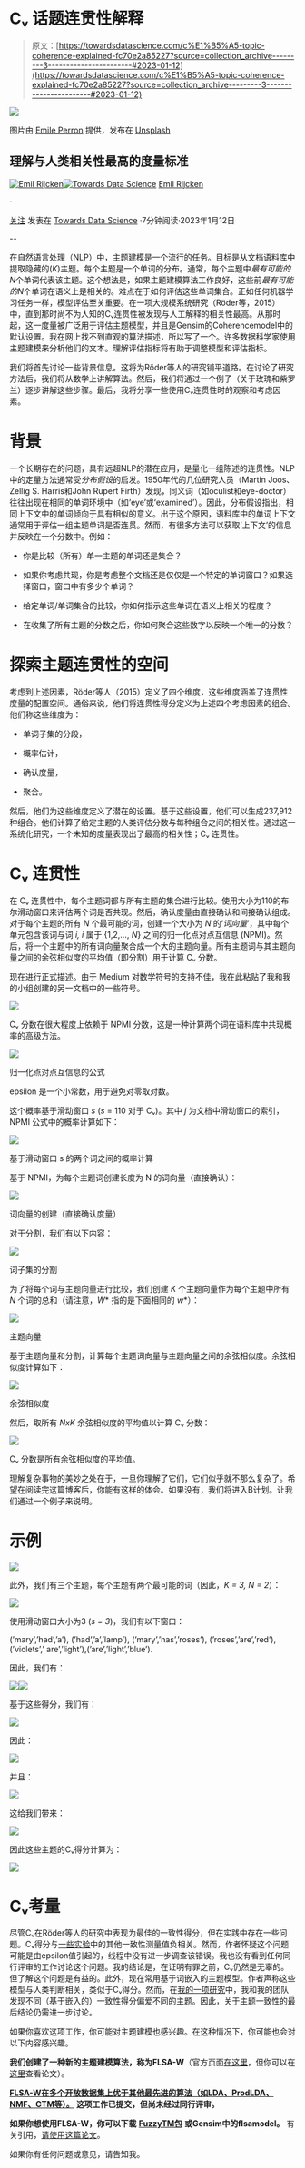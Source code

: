 # Cᵥ 话题连贯性解释

> 原文：[https://towardsdatascience.com/c%E1%B5%A5-topic-coherence-explained-fc70e2a85227?source=collection_archive---------3-----------------------#2023-01-12](https://towardsdatascience.com/c%E1%B5%A5-topic-coherence-explained-fc70e2a85227?source=collection_archive---------3-----------------------#2023-01-12)

![](../Images/b2a235b931d6cc582afd7601f12f3759.png)

图片由 [Emile Perron](https://unsplash.com/@emilep?utm_source=medium&utm_medium=referral) 提供，发布在 [Unsplash](https://unsplash.com/?utm_source=medium&utm_medium=referral)

## 理解与人类相关性最高的度量标准

[](https://emilrijcken.medium.com/?source=post_page-----fc70e2a85227--------------------------------)[![Emil Rijcken](../Images/d79e867934f45729e6590a20dcf0a440.png)](https://emilrijcken.medium.com/?source=post_page-----fc70e2a85227--------------------------------)[](https://towardsdatascience.com/?source=post_page-----fc70e2a85227--------------------------------)[![Towards Data Science](../Images/a6ff2676ffcc0c7aad8aaf1d79379785.png)](https://towardsdatascience.com/?source=post_page-----fc70e2a85227--------------------------------) [Emil Rijcken](https://emilrijcken.medium.com/?source=post_page-----fc70e2a85227--------------------------------)

·

[关注](https://medium.com/m/signin?actionUrl=https%3A%2F%2Fmedium.com%2F_%2Fsubscribe%2Fuser%2F95ae6f4e7791&operation=register&redirect=https%3A%2F%2Ftowardsdatascience.com%2Fc%E1%B5%A5-topic-coherence-explained-fc70e2a85227&user=Emil+Rijcken&userId=95ae6f4e7791&source=post_page-95ae6f4e7791----fc70e2a85227---------------------post_header-----------) 发表在 [Towards Data Science](https://towardsdatascience.com/?source=post_page-----fc70e2a85227--------------------------------) ·7分钟阅读·2023年1月12日[](https://medium.com/m/signin?actionUrl=https%3A%2F%2Fmedium.com%2F_%2Fvote%2Ftowards-data-science%2Ffc70e2a85227&operation=register&redirect=https%3A%2F%2Ftowardsdatascience.com%2Fc%25E1%25B5%25A5-topic-coherence-explained-fc70e2a85227&user=Emil+Rijcken&userId=95ae6f4e7791&source=-----fc70e2a85227---------------------clap_footer-----------)

--

[](https://medium.com/m/signin?actionUrl=https%3A%2F%2Fmedium.com%2F_%2Fbookmark%2Fp%2Ffc70e2a85227&operation=register&redirect=https%3A%2F%2Ftowardsdatascience.com%2Fc%25E1%25B5%25A5-topic-coherence-explained-fc70e2a85227&source=-----fc70e2a85227---------------------bookmark_footer-----------)

在自然语言处理（NLP）中，主题建模是一个流行的任务。目标是从文档语料库中提取隐藏的(*K*)主题。每个主题是一个单词的分布。通常，每个主题中*最有可能的N*个单词代表该主题。这个想法是，如果主题建模算法工作良好，这些前*最有可能的N*个单词在语义上是相关的。难点在于如何评估这些单词集合。正如任何机器学习任务一样，模型评估至关重要。在一项大规模系统研究（Röder等，2015）中，直到那时尚不为人知的Cᵥ连贯性被发现与人工解释的相关性最高。从那时起，这一度量被广泛用于评估主题模型，并且是Gensim的Coherencemodel中的默认设置。我在网上找不到直观的算法描述，所以写了一个。许多数据科学家使用主题建模来分析他们的文本。理解评估指标将有助于调整模型和评估指标。

我们将首先讨论一些背景信息。这将为Röder等人的研究铺平道路。在讨论了研究方法后，我们将从数学上讲解算法。然后，我们将通过一个例子（关于玫瑰和紫罗兰）逐步讲解这些步骤。最后，我将分享一些使用Cᵥ连贯性时的观察和考虑因素。

# 背景

一个长期存在的问题，具有远超NLP的潜在应用，是量化一组陈述的连贯性。NLP中的定量方法通常受*分布假设*的启发。1950年代的几位研究人员（Martin Joos、Zellig S. Harris和John Rupert Firth）发现，同义词（如oculist和eye-doctor）往往出现在相同的单词环境中（如‘eye’或‘examined’）。因此，分布假设指出，相同上下文中的单词倾向于具有相似的意义。出于这个原因，语料库中的单词上下文通常用于评估一组主题单词是否连贯。然而，有很多方法可以获取‘上下文’的信息并反映在一个分数中。例如：

+   你是比较（所有）单一主题的单词还是集合？

+   如果你考虑共现，你是考虑整个文档还是仅仅是一个特定的单词窗口？如果选择窗口，窗口中有多少个单词？

+   给定单词/单词集合的比较，你如何指示这些单词在语义上相关的程度？

+   在收集了所有主题的分数之后，你如何聚合这些数字以反映一个唯一的分数？

# 探索主题连贯性的空间

考虑到上述因素，Röder等人（2015）定义了四个维度，这些维度涵盖了连贯性度量的配置空间。通俗来说，他们将连贯性得分定义为上述四个考虑因素的组合。他们称这些维度为：

+   单词子集的分段，

+   概率估计，

+   确认度量，

+   聚合。

然后，他们为这些维度定义了潜在的设置。基于这些设置，他们可以生成237,912种组合。他们计算了给定主题的人类评估分数与每种组合之间的相关性。通过这一系统化研究，一个未知的度量表现出了最高的相关性；Cᵥ 连贯性。

# Cᵥ 连贯性

在 Cᵥ 连贯性中，每个主题词都与所有主题的集合进行比较。使用大小为110的布尔滑动窗口来评估两个词是否共现。然后，确认度量由直接确认和间接确认组成。对于每个主题的所有 *N* 个最可能的词，创建一个大小为 *N* 的‘*词向量*’，其中每个单元包含该词与词 *i, i* 属于 {1,2,…, *N*} 之间的归一化点对点互信息 (NPMI)。然后，将一个主题中的所有词向量聚合成一个大的主题向量。所有主题词与其主题向量之间的余弦相似度的平均值（即分割）用于计算 Cᵥ 分数。

现在进行正式描述。由于 Medium 对数学符号的支持不佳，我在此粘贴了我和我的小组创建的另一文档中的一些符号。

![](../Images/a80e0cc020b266dbb041f94ff7745ff9.png)

Cᵥ 分数在很大程度上依赖于 NPMI 分数，这是一种计算两个词在语料库中共现概率的高级方法。

![](../Images/855297eb491e86340f06895325b6612a.png)

归一化点对点互信息的公式

epsilon 是一个小常数，用于避免对零取对数。

这个概率基于滑动窗口 *s* (*s* = 110 对于 Cᵥ)。其中 *j* 为文档中滑动窗口的索引，NPMI 公式中的概率计算如下：

![](../Images/a8e483968223dd7095d4d0069f074696.png)

基于滑动窗口 s 的两个词之间的概率计算

基于 NPMI，为每个主题词创建长度为 N 的词向量（直接确认）：

![](../Images/870c8dbf7e327fb3234c8d3dd7eeed1d.png)

词向量的创建（直接确认度量）

对于分割，我们有以下内容：

![](../Images/e422002e97514051765c0f2315ced5d5.png)

词子集的分割

为了将每个词与主题向量进行比较，我们创建 *K* 个主题向量作为每个主题中所有 *N* 个词的总和（请注意，*W** 指的是下面相同的 *w**）：

![](../Images/d4e7fe411c49409fcc77131432100db7.png)

主题向量

基于主题向量和分割，计算每个主题词向量与主题向量之间的余弦相似度。余弦相似度计算如下：

![](../Images/7b70692d75a7648de8c22d8ed9227460.png)

余弦相似度

然后，取所有 *NxK* 余弦相似度的平均值以计算 Cᵥ 分数：

![](../Images/fbf5008b2e3912c83d2fb498da74f162.png)

Cᵥ 分数是所有余弦相似度的平均值。

理解复杂事物的美妙之处在于，一旦你理解了它们，它们似乎就不那么复杂了。希望在阅读完这篇博客后，你能有这样的体会。如果没有，我们将进入B计划。让我们通过一个例子来说明。

# 示例

![](../Images/952fe040185449e0fd4a7f24509b5d32.png)

此外，我们有三个主题，每个主题有两个最可能的词（因此，*K = 3, N = 2*）：

![](../Images/e0df271229a04581094e6eedb308609b.png)

使用滑动窗口大小为3 (*s = 3*)，我们有以下窗口：

(’mary’,’had’,’a’), (’had’,’a’,’lamp’), (’mary’,’has’,’roses’), (’roses’,’are’,’red’), (’violets’,’ are’,’light’),(’are’,’light’,’blue’).

因此，我们有：

![](../Images/769c3e47fcc8862e17b9cfcf920455ef.png)![](../Images/09f7556721628387e48cd75b682e60f1.png)

基于这些得分，我们有：

![](../Images/d9934e8aae383edff8764d9e45009fdb.png)

因此：

![](../Images/9e015ada0ec0917216a8083b8327adf0.png)

并且：

![](../Images/c781c88c3ba8b25a616fbb058ead7992.png)

这给我们带来：

![](../Images/1c425bc9d8a02ba16b865419e75b665d.png)

因此这些主题的Cᵥ得分计算为：

![](../Images/1c865146708ef77e4139143465dc16e5.png)

# Cᵥ考量

尽管Cᵥ在Röder等人的研究中表现为最佳的一致性得分，但在实践中存在一些问题。Cᵥ得分与[一些实验](https://github.com/dice-group/Palmetto/issues/12)中的其他一致性测量值负相关。然而，作者怀疑这个问题可能是由epsilon值引起的，线程中没有进一步调查该错误。我也没有看到任何同行评审的工作讨论这个问题。我的结论是，在证明有罪之前，Cᵥ仍然是无辜的。但了解这个问题是有益的。此外，现在常用基于词嵌入的主题模型。作者声称这些模型与人类判断相关，类似于Cᵥ得分。然而，在[我的一项研究](https://ieeexplore.ieee.org/document/9945594)中，我和我的团队发现不同（基于嵌入的）一致性得分偏爱不同的主题。因此，关于主题一致性的最后结论仍需进一步讨论。

如果你喜欢这项工作，你可能对主题建模也感兴趣。在这种情况下，你可能也会对以下内容感兴趣。

**我们创建了一种新的主题建模算法，称为FLSA-W**（官方页面[在这里](https://ieeexplore.ieee.org/abstract/document/9660139)，但你可以在[这里](https://pure.tue.nl/ws/portalfiles/portal/243684581/A_Comparative_Study_of_Fuzzy_Topic_Models_and_LDA_in_terms_of_Interpretability.pdf)查看论文）。

[**FLSA-W在多个开放数据集上优于其他最先进的算法（如LDA、ProdLDA、NMF、CTM等）。**](https://pure.tue.nl/ws/files/222725628/Pure_ExperimentalStudyOfFlsa_wForTopicModeling.pdf) **这项工作已提交，但尚未经过同行评审。**

**如果你想使用FLSA-W，你可以下载** [**FuzzyTM包**](https://pypi.org/project/FuzzyTM/) **或Gensim中的flsamodel。** 有关引用，[请使用这篇论文](https://ieeexplore.ieee.org/abstract/document/9882661?casa_token=UsYg7SvoSioAAAAA%3A3ltCVZexA9-lPveuGVeRDh5VQW6rw0pVRDxmYk39tXbx13u4OuB2sTEFZzIGJCkdRiZBg0eJ)。

如果你有任何问题或意见，请告知我。
